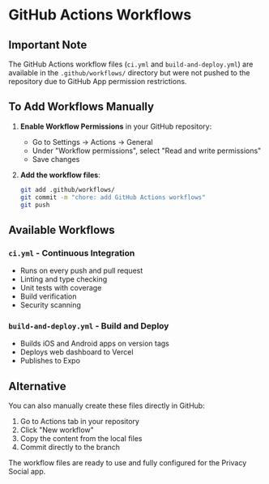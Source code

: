 # GitHub Actions Workflows

## Important Note

The GitHub Actions workflow files (`ci.yml` and `build-and-deploy.yml`) are available in the `.github/workflows/` directory but were not pushed to the repository due to GitHub App permission restrictions.

## To Add Workflows Manually

1. **Enable Workflow Permissions** in your GitHub repository:
   - Go to Settings → Actions → General
   - Under "Workflow permissions", select "Read and write permissions"
   - Save changes

2. **Add the workflow files**:
   ```bash
   git add .github/workflows/
   git commit -m "chore: add GitHub Actions workflows"
   git push
   ```

## Available Workflows

### `ci.yml` - Continuous Integration
- Runs on every push and pull request
- Linting and type checking
- Unit tests with coverage
- Build verification
- Security scanning

### `build-and-deploy.yml` - Build and Deploy
- Builds iOS and Android apps on version tags
- Deploys web dashboard to Vercel
- Publishes to Expo

## Alternative

You can also manually create these files directly in GitHub:
1. Go to Actions tab in your repository
2. Click "New workflow"
3. Copy the content from the local files
4. Commit directly to the branch

The workflow files are ready to use and fully configured for the Privacy Social app.
